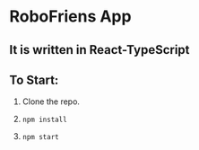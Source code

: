 # RoboFriens App

## It is written in React-TypeScript

## To Start:

1. Clone the repo.

2. `npm install`

3. `npm start`
